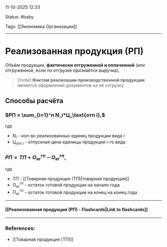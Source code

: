 
11-10-2025 12:33

Status: #baby 

Tags: [[Экономика Организации]]

---
# Реализованная продукция (РП)

Объём продукции, **фактически отгруженной и оплаченной** (или отгруженной, если по отгрузке признаётся выручка).


> [!note] **Фактом реализации производственной продукции**
> является оформления документов на её отгрузку


## Способы расчёта

### $РП = \sum_{i=1}^n N_i*Ц_\text{отп i},$

где
- $N_i$ - кол-во реализованных единиц продукции вида $i$
- $Ц_\text{отп i}$ - отпускная цена единицы продукции $i$-го вида


### $РП = ТП + О_\text{нг}^\text{гп} -  О_\text{кг}^\text{гп},$

где
- $ТП$ - [[Товарная продукция (ТП)|товарная продукция]] 
- $О_\text{нг}^\text{гп}$ - остаток готовой продукции на начало года
- $О_\text{нг}^\text{гп}$ - остаток готовой продукции на конец на конец года


----
#### [[Реализованная продукция (РП) - Flashcards|Link to flashcards]]



---
### References:

- [[Товарная продукция (ТП)]]
